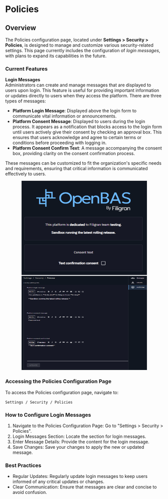 # Policies

## Overview

The Policies configuration page, located under **Settings > Security > Policies**, is designed to manage and customize various security-related settings. 
This page currently includes the configuration of _login messages_, with plans to expand its capabilities in the future.  

### Current Features

**Login Messages**   
Administrators can create and manage messages that are displayed to users upon login. This feature is useful for providing important information or updates directly to users when they access the platform.
  There are three types of messages:
  * **Platform Login Message**: Displayed above the login form to communicate vital information or announcements.
  * **Platform Consent Message**: Displayed to users during the login process. It appears as a notification that blocks access to the login form until users actively give their consent by checking an approval box. This ensures that users acknowledge and agree to certain terms or conditions before proceeding with logging in.
  * **Platform Consent Confirm Text**: A message accompanying the consent box, providing clarity on the consent confirmation process.

These messages can be customized to fit the organization's specific needs and requirements, ensuring that critical information is communicated effectively to users.

<div style="text-align: center;">
  <img src="assets/login.png" alt="Policies login" width="400" height="300">
  <img src="assets/policies-conf.png" alt="Policies admin" width="400" height="300">
</div>

### Accessing the Policies Configuration Page

To access the Policies configuration page, navigate to:

    Settings / Security / Policies  

### How to Configure Login Messages

  1. Navigate to the Policies Configuration Page: Go to "Settings > Security > Policies".
  2. Login Messages Section: Locate the section for login messages.  
  3. Enter Message Details: Provide the content for the login message.  
  4. Save Changes: Save your changes to apply the new or updated message.  

### Best Practices

  * Regular Updates: Regularly update login messages to keep users informed of any critical updates or changes.
  * Clear Communication: Ensure that messages are clear and concise to avoid confusion.

